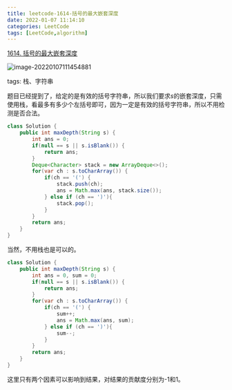 ```yaml
---
title: leetcode-1614-括号的最大嵌套深度
date: 2022-01-07 11:14:10
categories: LeetCode
tags: [LeetCode,algorithm]
---
```


[1614. 括号的最大嵌套深度](https://leetcode-cn.com/problems/maximum-nesting-depth-of-the-parentheses/)

![image-20220107111454881](https://gitee.com/cao_ziqiang/img/raw/master/20220107111454.png)

tags: 栈、字符串

题目已经提到了，给定的是有效的括号字符串，所以我们要求$s$的嵌套深度，只需使用栈，看最多有多少个左括号即可，因为一定是有效的括号字符串，所以不用检测是否合法。

```java
class Solution {
    public int maxDepth(String s) {
        int ans = 0;
        if(null == s || s.isBlank()) {
            return ans;
        }
        Deque<Character> stack = new ArrayDeque<>();
        for(var ch : s.toCharArray()) {
            if(ch == '(') {
                stack.push(ch);
                ans = Math.max(ans, stack.size());
            } else if (ch == ')'){
                stack.pop();
            } 
        }
        return ans;
    }
}
```

当然，不用栈也是可以的。

```java
class Solution {
    public int maxDepth(String s) {
        int ans = 0, sum = 0;
        if(null == s || s.isBlank()) {
            return ans;
        }
        for(var ch : s.toCharArray()) {
            if(ch == '(') {
                sum++;
                ans = Math.max(ans, sum);
            } else if (ch == ')'){
                sum--;
            } 
        }
        return ans;
    }
}
```

这里只有两个因素可以影响到结果，对结果的贡献度分别为-1和1。

